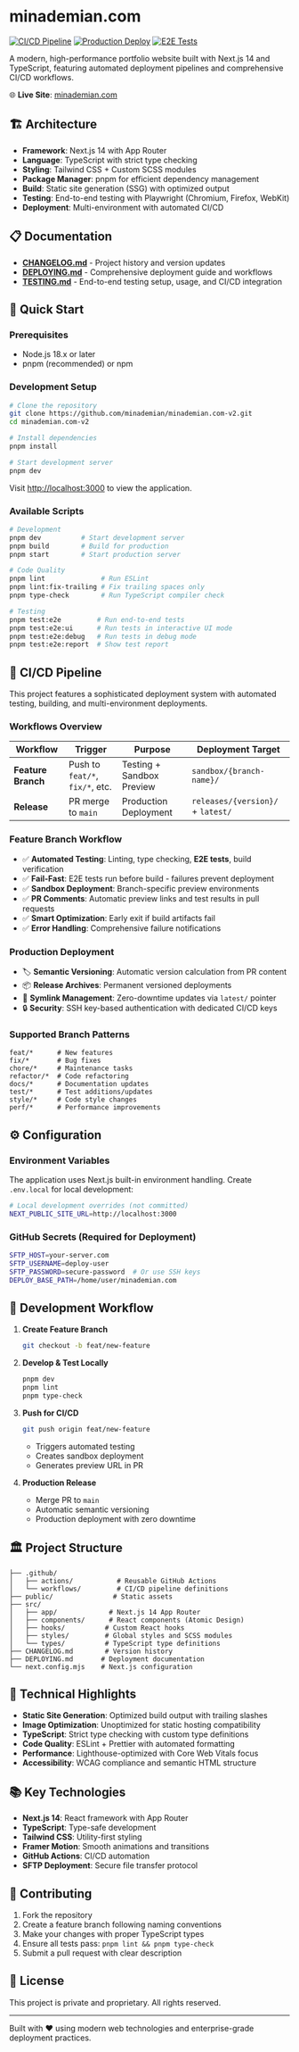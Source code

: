 # minademian.com

[![CI/CD Pipeline](https://github.com/minademian/minademian.com-v2/actions/workflows/feature-branch.yml/badge.svg)](https://github.com/minademian/minademian.com-v2/actions/workflows/feature-branch.yml)
[![Production Deploy](https://github.com/minademian/minademian.com-v2/actions/workflows/release.yml/badge.svg)](https://github.com/minademian/minademian.com-v2/actions/workflows/release.yml)
[![E2E Tests](https://github.com/minademian/minademian.com-v2/actions/workflows/e2e.yml/badge.svg)](https://github.com/minademian/minademian.com-v2/actions/workflows/e2e.yml)

A modern, high-performance portfolio website built with Next.js 14 and TypeScript, featuring automated deployment pipelines and comprehensive CI/CD workflows.

🌐 **Live Site**: [minademian.com](https://minademian.com/)

## 🏗️ Architecture

- **Framework**: Next.js 14 with App Router
- **Language**: TypeScript with strict type checking
- **Styling**: Tailwind CSS + Custom SCSS modules
- **Package Manager**: pnpm for efficient dependency management
- **Build**: Static site generation (SSG) with optimized output
- **Testing**: End-to-end testing with Playwright (Chromium, Firefox, WebKit)
- **Deployment**: Multi-environment with automated CI/CD

## 📋 Documentation

- **[CHANGELOG.md](./CHANGELOG.md)** - Project history and version updates
- **[DEPLOYING.md](./DEPLOYING.md)** - Comprehensive deployment guide and workflows
- **[TESTING.md](./TESTING.md)** - End-to-end testing setup, usage, and CI/CD integration

## 🚀 Quick Start

### Prerequisites

- Node.js 18.x or later
- pnpm (recommended) or npm

### Development Setup

```bash
# Clone the repository
git clone https://github.com/minademian/minademian.com-v2.git
cd minademian.com-v2

# Install dependencies
pnpm install

# Start development server
pnpm dev
```

Visit [http://localhost:3000](http://localhost:3000) to view the application.

### Available Scripts

```bash
# Development
pnpm dev          # Start development server
pnpm build        # Build for production
pnpm start        # Start production server

# Code Quality
pnpm lint              # Run ESLint
pnpm lint:fix-trailing # Fix trailing spaces only
pnpm type-check        # Run TypeScript compiler check

# Testing
pnpm test:e2e         # Run end-to-end tests
pnpm test:e2e:ui      # Run tests in interactive UI mode
pnpm test:e2e:debug   # Run tests in debug mode
pnpm test:e2e:report  # Show test report
```

## 🔄 CI/CD Pipeline

This project features a sophisticated deployment system with automated testing, building, and multi-environment deployments.

### Workflows Overview

| Workflow | Trigger | Purpose | Deployment Target |
|----------|---------|---------|-------------------|
| **Feature Branch** | Push to `feat/*`, `fix/*`, etc. | Testing + Sandbox Preview | `sandbox/{branch-name}/` |
| **Release** | PR merge to `main` | Production Deployment | `releases/{version}/` + `latest/` |

### Feature Branch Workflow

- ✅ **Automated Testing**: Linting, type checking, **E2E tests**, build verification
- ✅ **Fail-Fast**: E2E tests run before build - failures prevent deployment
- ✅ **Sandbox Deployment**: Branch-specific preview environments
- ✅ **PR Comments**: Automatic preview links and test results in pull requests
- ✅ **Smart Optimization**: Early exit if build artifacts fail
- ✅ **Error Handling**: Comprehensive failure notifications

### Production Deployment

- 🏷️ **Semantic Versioning**: Automatic version calculation from PR content
- 📦 **Release Archives**: Permanent versioned deployments
- 🔗 **Symlink Management**: Zero-downtime updates via `latest/` pointer
- 🔒 **Security**: SSH key-based authentication with dedicated CI/CD keys

### Supported Branch Patterns

```
feat/*      # New features
fix/*       # Bug fixes
chore/*     # Maintenance tasks
refactor/*  # Code refactoring
docs/*      # Documentation updates
test/*      # Test additions/updates
style/*     # Code style changes
perf/*      # Performance improvements
```

## ⚙️ Configuration

### Environment Variables

The application uses Next.js built-in environment handling. Create `.env.local` for local development:

```bash
# Local development overrides (not committed)
NEXT_PUBLIC_SITE_URL=http://localhost:3000
```

### GitHub Secrets (Required for Deployment)

```bash
SFTP_HOST=your-server.com
SFTP_USERNAME=deploy-user
SFTP_PASSWORD=secure-password  # Or use SSH keys
DEPLOY_BASE_PATH=/home/user/minademian.com
```

## 🎯 Development Workflow

1. **Create Feature Branch**
   ```bash
   git checkout -b feat/new-feature
   ```

2. **Develop & Test Locally**
   ```bash
   pnpm dev
   pnpm lint
   pnpm type-check
   ```

3. **Push for CI/CD**
   ```bash
   git push origin feat/new-feature
   ```
   - Triggers automated testing
   - Creates sandbox deployment
   - Generates preview URL in PR

4. **Production Release**
   - Merge PR to `main`
   - Automatic semantic versioning
   - Production deployment with zero downtime

## 🏛️ Project Structure

```
├── .github/
│   ├── actions/           # Reusable GitHub Actions
│   └── workflows/         # CI/CD pipeline definitions
├── public/               # Static assets
├── src/
│   ├── app/             # Next.js 14 App Router
│   ├── components/      # React components (Atomic Design)
│   ├── hooks/          # Custom React hooks
│   ├── styles/         # Global styles and SCSS modules
│   └── types/          # TypeScript type definitions
├── CHANGELOG.md        # Version history
├── DEPLOYING.md       # Deployment documentation
└── next.config.mjs    # Next.js configuration
```

## 🔧 Technical Highlights

- **Static Site Generation**: Optimized build output with trailing slashes
- **Image Optimization**: Unoptimized for static hosting compatibility
- **TypeScript**: Strict type checking with custom type definitions
- **Code Quality**: ESLint + Prettier with automated formatting
- **Performance**: Lighthouse-optimized with Core Web Vitals focus
- **Accessibility**: WCAG compliance and semantic HTML structure

## 📚 Key Technologies

- **Next.js 14**: React framework with App Router
- **TypeScript**: Type-safe development
- **Tailwind CSS**: Utility-first styling
- **Framer Motion**: Smooth animations and transitions
- **GitHub Actions**: CI/CD automation
- **SFTP Deployment**: Secure file transfer protocol

## 🤝 Contributing

1. Fork the repository
2. Create a feature branch following naming conventions
3. Make your changes with proper TypeScript types
4. Ensure all tests pass: `pnpm lint && pnpm type-check`
5. Submit a pull request with clear description

## 📄 License

This project is private and proprietary. All rights reserved.

---

Built with ❤️ using modern web technologies and enterprise-grade deployment practices.
